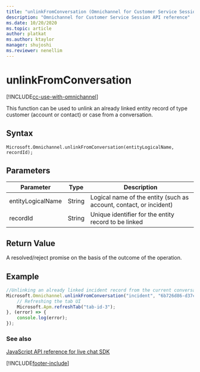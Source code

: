 ```yaml
---
title: "unlinkFromConversation (Omnichannel for Customer Service Session API reference) | MicrosoftDocs"
description: "Omnichannel for Customer Service Session API reference"
ms.date: 10/20/2020
ms.topic: article
author: platkat
ms.author: ktaylor
manager: shujoshi
ms.reviewer: nenellim
---
```

# unlinkFromConversation

[!INCLUDE[cc-use-with-omnichannel](../../../../includes/cc-use-with-omnichannel.md)]

This function can be used to unlink an already linked entity record of type customer (account or contact) or case from a conversation. 

## Syntax

`Microsoft.Omnichannel.unlinkFromConversation(entityLogicalName, recordId);`

## Parameters

| Parameter | Type | Description |
| ---- | ---- | ---- |
| entityLogicalName | String | Logical name of the entity (such as account, contact, or incident) | 
| recordId | String | Unique identifier for the entity record to be linked |

## Return Value

A resolved/reject promise on the basis of the outcome of the operation. 

## Example

```javascript
//Unlinking an already linked incident record from the current conversation 
Microsoft.Omnichannel.unlinkFromConversation("incident", "6b726d86-d37c-43b8-b3a4-c4056ddd2e07").then((response) => { 
    // Refreshing the tab UI  
    Microsoft.Apm.refreshTab("tab-id-3"); 
}, (error) => { 
    console.log(error); 
}); 
```

### See also

[JavaScript API reference for live chat SDK](../../omnichannel-reference.md)


[!INCLUDE[footer-include](../../../../includes/footer-banner.md)]
